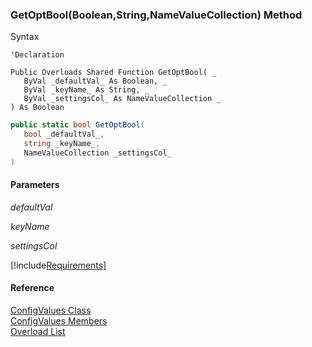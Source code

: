 ﻿### GetOptBool(Boolean,String,NameValueCollection) Method

Syntax

```vbnet
'Declaration

Public Overloads Shared Function GetOptBool( _
   ByVal _defaultVal_ As Boolean, _
   ByVal _keyName_ As String, _
   ByVal _settingsCol_ As NameValueCollection _
) As Boolean
```

```csharp
public static bool GetOptBool( 
   bool _defaultVal_,
   string _keyName_,
   NameValueCollection _settingsCol_
)
```

#### Parameters

_defaultVal_

_keyName_

_settingsCol_

[!include[Requirements](../partials/requirements.md)]

#### Reference

[ConfigValues Class](FChoice.Common~FChoice.Common.ConfigValues.md)  
[ConfigValues Members](FChoice.Common~FChoice.Common.ConfigValues_members.md)  
[Overload List](FChoice.Common~FChoice.Common.ConfigValues~GetOptBool.md)